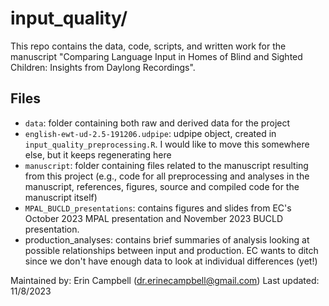 # input_quality/

This repo contains the data, code, scripts, and written work for the manuscript "Comparing Language Input in Homes of Blind and Sighted Children: Insights from Daylong Recordings".

## Files

- `data`: folder containing both raw and derived data for the project
- `english-ewt-ud-2.5-191206.udpipe`: udpipe object, created in `input_quality_preprocessing.R`. I would like to move this somewhere else, but it keeps regenerating here
- `manuscript`: folder containing files related to the manuscript resulting from this project (e.g., code for all preprocessing and analyses in the manuscript, references, figures, source and compiled code for the manuscript itself)
- `MPAL_BUCLD_presentations`: contains figures and slides from EC's October 2023 MPAL presentation and November 2023 BUCLD presentation. 
- production_analyses: contains brief summaries of analysis looking at possible relationships between input and production. EC wants to ditch since we don't have enough data to look at individual differences (yet!)

Maintained by: Erin Campbell (dr.erinecampbell@gmail.com)
Last updated: 11/8/2023